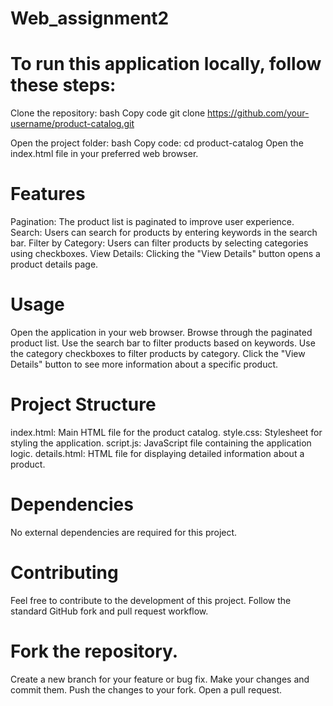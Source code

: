 # Web_assignment2

# To run this application locally, follow these steps:

Clone the repository:
bash
Copy code
git clone https://github.com/your-username/product-catalog.git

Open the project folder:
bash
Copy code: cd product-catalog
Open the index.html file in your preferred web browser.

# Features

Pagination: The product list is paginated to improve user experience.
Search: Users can search for products by entering keywords in the search bar.
Filter by Category: Users can filter products by selecting categories using checkboxes.
View Details: Clicking the "View Details" button opens a product details page.

# Usage

Open the application in your web browser.
Browse through the paginated product list.
Use the search bar to filter products based on keywords.
Use the category checkboxes to filter products by category.
Click the "View Details" button to see more information about a specific product.

# Project Structure

index.html: Main HTML file for the product catalog.
style.css: Stylesheet for styling the application.
script.js: JavaScript file containing the application logic.
details.html: HTML file for displaying detailed information about a product.

# Dependencies
No external dependencies are required for this project.

# Contributing

Feel free to contribute to the development of this project. Follow the standard GitHub fork and pull request workflow.

# Fork the repository.
Create a new branch for your feature or bug fix.
Make your changes and commit them.
Push the changes to your fork.
Open a pull request.
